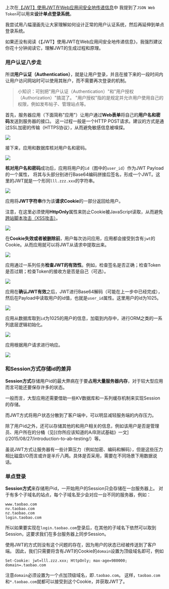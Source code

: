 上次在[【JWT】使用JWT在Web应用间安全地传递信息](https://github.com/fnpac/Note/tree/master/wiki/Auth/JWT/【JWT】使用JWT在Web应用间安全地传递信息.md)中
我提到了`JSON Web Token`可以用来**设计单点登录系统**。

我尝试用八幅漫画先让大家理解如何设计正常的用户认证系统，然后再延伸到单点登录系统。

如果还没有阅读《【JWT】使用JWT在Web应用间安全地传递信息》，我强烈建议你花十分钟阅读它，理解JWT的生成过程和原理。

### 用户认证八步走
所谓**用户认证（Authentication）**，就是让用户登录，并且在接下来的一段时间内让用户访问网站时可以使用其账户，而不需要再次登录的机制。

>小知识：可别把"用户认证（Authentication）"和"用户授权（Authorization）"搞混了。
"用户授权"指的是规定并允许用户使用自己的权限，例如发布帖子、管理站点等。

首先，服务器应用（下面简称"应用"）让用户通过**Web表单**将自己的**用户名和密码**发送到服务器的接口。
这一过程一般是一个HTTP POST请求。建议的方式是通过SSL加密的传输（HTTPS协议），从而避免敏感信息被嗅探。

![](../Auth/JWT/images/jwtauth1.png)

接下来，应用和数据库核对用户名和密码。

![](../Auth/JWT/images/jwtauth2.png)

**核对用户名和密码**成功后，应用将用户的`id`（图中的`user_id`）作为JWT Payload的一个属性，
将其与头部分别进行Base64编码拼接后签名，形成一个JWT。这里的JWT就是一个形同`lll.zzz.xxx`的字符串。

![](../Auth/JWT/images/jwtauth3.png)

应用将**JWT字符串**作为该**请求Cookie**的一部分返回给用户。

注意，在这里必须使用**HttpOnly**属性来防止Cookie被JavaScript读取，从而避免[跨站脚本攻击（XSS攻击）](http://www.cnblogs.com/bangerlee/archive/2013/04/06/3002142.html)。

![](../Auth/JWT/images/jwtauth4.png)

在**Cookie失效或者被删除前**，用户每次访问应用，应用都会接受到含有`jwt`的Cookie。从而应用就可以将JWT从请求中提取出来。

![](../Auth/JWT/images/jwtauth5.png)

应用通过一系列任务**检查JWT的有效性**。例如，检查签名是否正确；检查Token是否过期；检查Token的接收方是否是自己（可选）。

![](../Auth/JWT/images/jwtauth6.png)

应用在**确认JWT有效**之后，JWT进行Base64解码（可能在上一步中已经完成），然后在Payload中读取用户的id值，也就是`user_id`属性。这里用户的id为1025。


![](../Auth/JWT/images/jwtauth7.png)

应用从数据库取到`id`为1025的用户的信息，加载到内存中，进行ORM之类的一系列底层逻辑初始化。

![](../Auth/JWT/images/jwtauth8.png)

应用根据用户请求进行响应。

![](../Auth/JWT/images/jwtauth9.png)

### 和Session方式存储id的差异
**Session方式**存储用户id的最大弊病在于要**占用大量服务器内存**，对于较大型应用而言可能还要保存许多的状态。

一般而言，大型应用还需要借助一些KV数据库和一系列缓存机制来实现Session的存储。

而JWT方式将用户状态分散到了客户端中，可以明显减轻服务端的内存压力。

除了用户id之外，还可以存储其他的和用户相关的信息，例如该用户是否是管理员、用户所在的分桶（见[《你所应该知道的A/B测试基础》一文](/2015/08/27/introduction-to-ab-testing/）等。

虽说JWT方式让服务器有一些计算压力（例如加密、编码和解码），但是这些压力相比磁盘I/O而言或许是半斤八两。具体是否采用，需要在不同场景下用数据说话。

### 单点登录
**Session方式**来存储用户id，一开始用户的Session只会存储在一台服务器上。
对于有多个子域名的站点，每个子域名至少会对应一台不同的服务器，例如：

    www.taobao.com
    nv.taobao.com
    nz.taobao.com
    login.taobao.com

所以如果要实现在`login.taobao.com`登录后，在其他的子域名下依然可以取到Session，这要求我们在多台服务器上同步Session。

使用JWT的方式则没有这个问题的存在，因为用户的状态已经被传送到了客户端。
因此，我们只需要将含有JWT的Cookie的`domain`设置为顶级域名即可，例如

```
Set-Cookie: jwt=lll.zzz.xxx; HttpOnly; max-age=980000; domain=.taobao.com
```

注意`domain`必须设置为一个点加顶级域名，即`.taobao.com`。
这样，`taobao.com`和`*.taobao.com`就都可以接受到这个Cookie，并获取JWT了。

